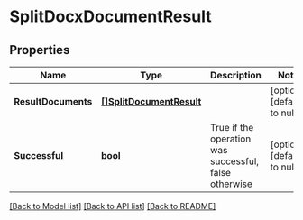 # SplitDocxDocumentResult

## Properties
Name | Type | Description | Notes
------------ | ------------- | ------------- | -------------
**ResultDocuments** | [**[]SplitDocumentResult**](SplitDocumentResult.md) |  | [optional] [default to null]
**Successful** | **bool** | True if the operation was successful, false otherwise | [optional] [default to null]

[[Back to Model list]](../README.md#documentation-for-models) [[Back to API list]](../README.md#documentation-for-api-endpoints) [[Back to README]](../README.md)


